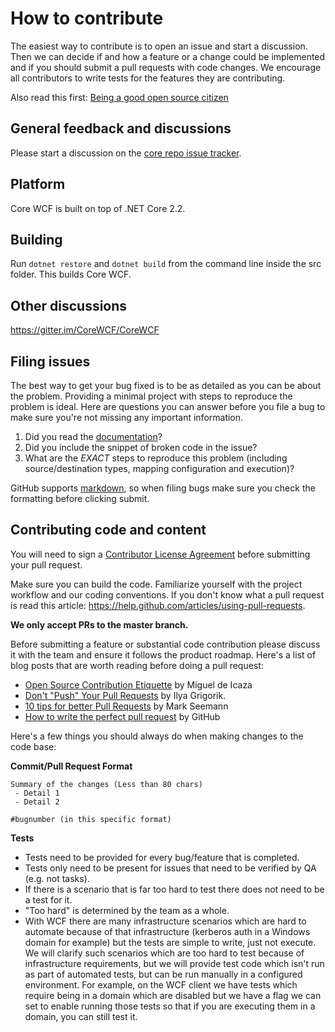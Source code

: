 # How to contribute

The easiest way to contribute is to open an issue and start a discussion.
Then we can decide if and how a feature or a change could be implemented and if you should submit a pull requests with code changes. We encourage all contributors to write tests for the features they are contributing.

Also read this first: [Being a good open source citizen](https://hackernoon.com/being-a-good-open-source-citizen-9060d0ab9732#.x3hocgw85)

## General feedback and discussions

Please start a discussion on the [core repo issue tracker](https://github.com/CoreWCF/CoreWCF/issues).

## Platform

Core WCF is built on top of .NET Core 2.2.

## Building

Run `dotnet restore` and `dotnet build` from the command line inside the src folder. This builds Core WCF.

## Other discussions

https://gitter.im/CoreWCF/CoreWCF

## Filing issues

The best way to get your bug fixed is to be as detailed as you can be about the problem.
Providing a minimal project with steps to reproduce the problem is ideal.
Here are questions you can answer before you file a bug to make sure you're not missing any important information.

1. Did you read the [documentation](https://corewcf.readthedocs.io/en/latest/)?
2. Did you include the snippet of broken code in the issue?
3. What are the *EXACT* steps to reproduce this problem (including source/destination types, mapping configuration and execution)?

GitHub supports [markdown](https://github.github.com/github-flavored-markdown/), so when filing bugs make sure you check the formatting before clicking submit.

## Contributing code and content

You will need to sign a [Contributor License Agreement](https://cla.dotnetfoundation.org/) before submitting your pull request.

Make sure you can build the code. Familiarize yourself with the project workflow and our coding conventions. If you don't know what a pull request is read this article: https://help.github.com/articles/using-pull-requests.

**We only accept PRs to the master branch.**

Before submitting a feature or substantial code contribution please discuss it with the team and ensure it follows the product roadmap. Here's a list of blog posts that are worth reading before doing a pull request:

* [Open Source Contribution Etiquette](http://tirania.org/blog/archive/2010/Dec-31.html) by Miguel de Icaza
* [Don't "Push" Your Pull Requests](http://www.igvita.com/2011/12/19/dont-push-your-pull-requests/) by Ilya Grigorik.
* [10 tips for better Pull Requests](http://blog.ploeh.dk/2015/01/15/10-tips-for-better-pull-requests/) by Mark Seemann
* [How to write the perfect pull request](https://github.com/blog/1943-how-to-write-the-perfect-pull-request) by GitHub

Here's a few things you should always do when making changes to the code base:

**Commit/Pull Request Format**

```
Summary of the changes (Less than 80 chars)
 - Detail 1
 - Detail 2

#bugnumber (in this specific format)
```

**Tests**

-  Tests need to be provided for every bug/feature that is completed.
-  Tests only need to be present for issues that need to be verified by QA (e.g. not tasks).
-  If there is a scenario that is far too hard to test there does not need to be a test for it.
  - "Too hard" is determined by the team as a whole.
  - With WCF there are many infrastructure scenarios which are hard to automate because of that infrastructure (kerberos auth in a Windows domain for example) but the tests are simple to write, just not execute. We will clarify such  scenarios which are too hard to test because of infrastructure requirements, but we will provide test code which isn't run as part of automated tests, but can be run manually in a configured environment. For example, on the WCF client we have tests which require being in a domain which are disabled but we have a flag we can set to enable running those tests so that if you are executing them in a domain, you can still test it.